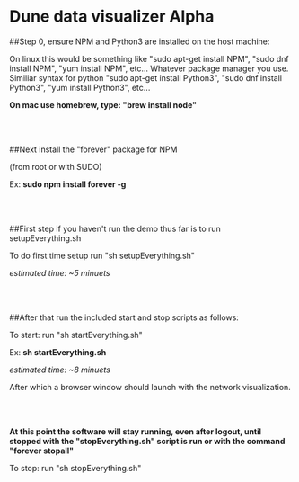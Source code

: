 # Dune data visualizer Alpha

##Step 0, ensure NPM and Python3 are installed on the host machine:

On linux this would be something like "sudo apt-get install NPM", "sudo dnf install NPM", "yum install NPM", etc... Whatever package manager you use.
<br>
Similiar syntax for python "sudo apt-get install Python3", "sudo dnf install Python3", "yum install Python3", etc...

**On mac use homebrew, type: "brew install node"**

<br>
<br>

##Next install the "forever" package for NPM

(from root or with SUDO)

Ex: **sudo npm install forever -g**

<br>
<br>

##First step if you haven't run the demo thus far is to run setupEverything.sh

To do first time setup run "sh setupEverything.sh"

*estimated time: ~5 minuets*

<br>
<br>

##After that run the included start and stop scripts as follows:

To start: run "sh startEverything.sh"

Ex: **sh startEverything.sh**

*estimated time: ~8 minuets*

After which a browser window should launch with the network visualization.

<br>
<br>

**At this point the software will stay running, even after logout, until stopped with the "stopEverything.sh" script is run or with the command "forever stopall"**

To stop: run "sh stopEverything.sh"
